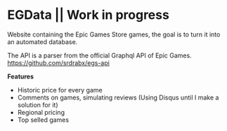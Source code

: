 
# EGData || Work in progress
Website containing the Epic Games Store games, the goal is to turn it into an automated database.

The API is a parser from the official Graphql API of Epic Games.
https://github.com/srdrabx/egs-api

**Features**

 - Historic price for every game
 - Comments on games, simulating reviews (Using Disqus until I make a solution for it)
 - Regional pricing
 - Top selled games
